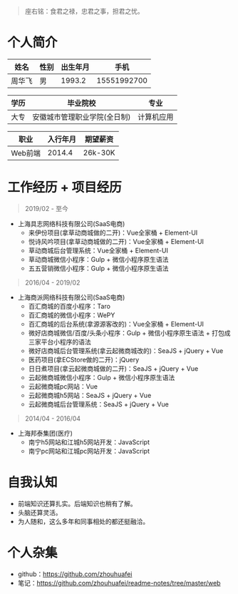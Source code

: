 > 座右铭：食君之禄，忠君之事，担君之忧。

# 个人简介
| 姓名 | 性别 | 出生年月 | 手机 |
| --- | --- | --- | --- |
| 周华飞 | 男 | 1993.2 | 15551992700 |

| 学历 | 毕业院校 | 专业 |
|--- | --- | --- |
| 大专 | 安徽城市管理职业学院(全日制) | 计算机应用 |

| 职业 | 入行年月 | 期望薪资 |
| --- | --- | --- |
| Web前端 | 2014.4 | 26k-30K |

# 工作经历 + 项目经历
> 2019/02 - 至今
* 上海具志网络科技有限公司(SaaS电商)
  - 来伊份项目(拿草动商城做的二开)：Vue全家桶 + Element-UI
  - 悦诗风吟项目(拿草动商城做的二开)：Vue全家桶 + Element-UI
  - 草动商城后台管理系统：Vue全家桶 + Element-UI
  - 草动商城微信小程序：Gulp + 微信小程序原生语法
  - 五五营销微信小程序：Gulp + 微信小程序原生语法
> 2016/04 - 2019/02
* 上海商派网络科技有限公司(SaaS电商)
  - 百汇商城的百度小程序：Taro
  - 百汇商城的微信小程序：WePY
  - 百汇商城的后台系统(拿源源客改的)：Vue全家桶 + Element-UI
  - 微好店商城微信/百度/头条小程序：Gulp + 微信小程序原生语法 + 打包成三家平台小程序的语法
  - 微好店商城后台管理系统(拿云起微商城改的)：SeaJS + jQuery + Vue
  - 医药项目(拿ECStore做的二开)：jQuery
  - 日日煮项目(拿云起微商城做的二开)：SeaJS + jQuery + Vue
  - 云起微商城微信小程序：Gulp + 微信小程序原生语法
  - 云起微商城pc网站：Vue
  - 云起微商城h5网站：SeaJS + jQuery + Vue
  - 云起微商城后台管理系统：SeaJS + jQuery + Vue
> 2014/04 - 2016/04
* 上海邦泰集团(医疗)
  - 南宁h5网站和江城h5网站开发：JavaScript
  - 南宁pc网站和江城pc网站开发：JavaScript

# 自我认知
* 前端知识还算扎实。后端知识也稍有了解。
* 头脑还算灵活。
* 为人随和，这么多年和同事相处的都还挺融洽。

# 个人杂集
* github：https://github.com/zhouhuafei
* 笔记：https://github.com/zhouhuafei/readme-notes/tree/master/web
